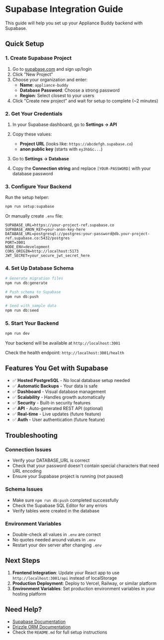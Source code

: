 # Supabase Integration Guide

This guide will help you set up your Appliance Buddy backend with Supabase.

## Quick Setup

### 1. Create Supabase Project

1. Go to [supabase.com](https://supabase.com) and sign up/login
2. Click "New Project"
3. Choose your organization and enter:
   - **Name**: `appliance-buddy`
   - **Database Password**: Choose a strong password
   - **Region**: Select closest to your users
4. Click "Create new project" and wait for setup to complete (~2 minutes)

### 2. Get Your Credentials

1. In your Supabase dashboard, go to **Settings → API**
2. Copy these values:
   - **Project URL** (looks like: `https://abcdefgh.supabase.co`)
   - **anon public key** (starts with `eyJhbGc...`)

3. Go to **Settings → Database** 
4. Copy the **Connection string** and replace `[YOUR-PASSWORD]` with your database password

### 3. Configure Your Backend

Run the setup helper:
```bash
npm run setup:supabase
```

Or manually create `.env` file:
```env
SUPABASE_URL=https://your-project-ref.supabase.co
SUPABASE_ANON_KEY=your-anon-key-here
DATABASE_URL=postgresql://postgres:your-password@db.your-project-ref.supabase.co:5432/postgres
PORT=3001
NODE_ENV=development
CORS_ORIGIN=http://localhost:5173
JWT_SECRET=your_secure_jwt_secret_here
```

### 4. Set Up Database Schema

```bash
# Generate migration files
npm run db:generate

# Push schema to Supabase
npm run db:push

# Seed with sample data
npm run db:seed
```

### 5. Start Your Backend

```bash
npm run dev
```

Your backend will be available at `http://localhost:3001`

Check the health endpoint: `http://localhost:3001/health`

## Features You Get with Supabase

- ✅ **Hosted PostgreSQL** - No local database setup needed
- ✅ **Automatic Backups** - Your data is safe
- ✅ **Dashboard** - Visual database management
- ✅ **Scalability** - Handles growth automatically
- ✅ **Security** - Built-in security features
- ✅ **API** - Auto-generated REST API (optional)
- ✅ **Real-time** - Live updates (future feature)
- ✅ **Auth** - User authentication (future feature)

## Troubleshooting

### Connection Issues
- Verify your DATABASE_URL is correct
- Check that your password doesn't contain special characters that need URL encoding
- Ensure your Supabase project is running (not paused)

### Schema Issues
- Make sure `npm run db:push` completed successfully
- Check the Supabase SQL Editor for any errors
- Verify tables were created in the database

### Environment Variables
- Double-check all values in `.env` are correct
- No quotes needed around values in `.env`
- Restart your dev server after changing `.env`

## Next Steps

1. **Frontend Integration**: Update your React app to use `http://localhost:3001/api` instead of localStorage
2. **Production Deployment**: Deploy to Vercel, Railway, or similar platform
3. **Environment Variables**: Set production environment variables in your hosting platform

## Need Help?

- [Supabase Documentation](https://supabase.com/docs)
- [Drizzle ORM Documentation](https://orm.drizzle.team/)
- Check the `README.md` for full setup instructions